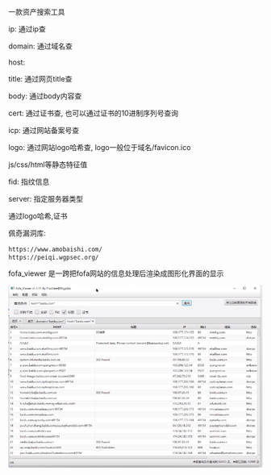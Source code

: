 一款资产搜索工具



ip: 通过ip查

domain: 通过域名查

host:

title: 通过网页title查

body: 通过body内容查

cert: 通过证书查, 也可以通过证书的10进制序列号查询

icp: 通过网站备案号查

logo: 通过网站logo哈希查, logo一般位于域名/favicon.ico

js/css/html等静态特征值

fid: 指纹信息

server: 指定服务器类型

通过logo哈希,证书



佩奇漏洞库:

```
https://www.amobaishi.com/
https://peiqi.wgpsec.org/
```





fofa_viewer 是一跨把fofa网站的信息处理后渲染成图形化界面的显示

![image-20230808113429933](img/image-20230808113429933.png)
